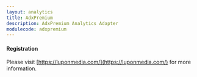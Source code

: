 ```yaml
---
layout: analytics
title: AdxPremium
description: AdxPremium Analytics Adapter
modulecode: adxpremium
---
```


#### Registration

Please visit [https://luponmedia.com/](https://luponmedia.com/) for more information.
